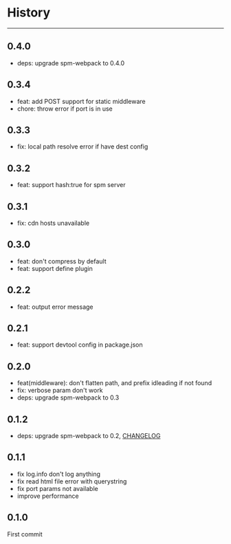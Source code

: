 # History

---

## 0.4.0

- deps: upgrade spm-webpack to 0.4.0

## 0.3.4

- feat: add POST support for static middleware
- chore: throw error if port is in use

## 0.3.3

- fix: local path resolve error if have dest config

## 0.3.2

- feat: support hash:true for spm server

## 0.3.1

- fix: cdn hosts unavailable

## 0.3.0

- feat: don't compress by default
- feat: support define plugin

## 0.2.2

- feat: output error message

## 0.2.1

- feat: support devtool config in package.json

## 0.2.0

- feat(middleware): don't flatten path, and prefix idleading if not found
- fix: verbose param don't work
- deps: upgrade spm-webpack to 0.3

## 0.1.2

- deps: upgrade spm-webpack to 0.2, [CHANGELOG](https://github.com/spmjs/spm-webpack/blob/master/HISTORY.md)

## 0.1.1

- fix log.info don't log anything
- fix read html file error with querystring
- fix port params not available
- improve performance

## 0.1.0

First commit
